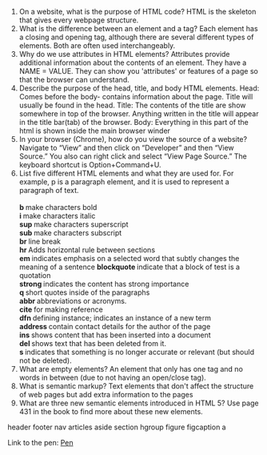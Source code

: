 1. On a website, what is the purpose of HTML code?
  HTML is the skeleton that gives every webpage structure.
2. What is the difference between an element and a tag?
  Each element has a closing and opening tag, although there are several different types of elements. Both are often used interchangeably.
3. Why do we use attributes in HTML elements?
  Attributes provide additional information about the contents of an element. They have a NAME = VALUE. They can show you 'attributes' or features of a page so that the browser can understand.
4. Describe the purpose of the head, title, and body HTML elements.
  Head: Comes before the body- contains information about the page. Title will usually be found in the head.
  Title: The contents of the title are show somewhere in top of the browser. Anything written in the title will appear in the title bar(tab) of the browser.
  Body: Everything in this part of the html is shown inside the main browser winder
5. In your browser (Chrome), how do you view the source of a website?
  Navigate to “View” and then click on “Developer” and then “View Source.” You also can right click and select “View Page Source.” The keyboard shortcut is Option+Command+U.
6. List five different HTML elements and what they are used for. For example, p is a paragraph element, and it is used to represent a paragraph of text. <br>  
<b> b </b>   make characters bold   <br>
  <b> i </b>  make characters italic <br>
  <b> sup </b> make characters superscript <br>
  <b> sub </b> make characters subscript <br>
  <b> br </b> line break <br>
  <b> hr </b> Adds horizontal rule between sections <br>
  <b> em </b> indicates emphasis on a selected word that subtly changes the meaning of a sentence
  <b> blockquote </b> indicate that a block of test is a quotation <br>
  <b> strong </b> indicates the content has strong importance <br>
  <b> q </b> short quotes inside of the paragraphs <br>
  <b> abbr </b> abbreviations or acronyms. <br>
  <b> cite </b> for making reference <br>
  <b> dfn </b> defining instance; indicates an instance of a new term <br>
  <b> address </b> contain contact details for the author of the page <br>
  <b> ins </b> shows content that has been inserted into a document <br>
  <b> del </b> shows text that has been deleted from it. <br>
  <b> s </b> indicates that something is no longer accurate or relevant (but should not be deleted). <br>
7. What are empty elements?
  An element that only has one tag and no words in between (due to not having an open/close tag).
8. What is semantic markup?
  Text elements that don't affect the structure of web pages but add extra information to the pages
9. What are three new semantic elements introduced in HTML 5? Use page 431 in the book to find more about these new elements.

 header footer nav articles aside section hgroup figure figcaption a

  Link to the pen: [Pen](https://codepen.io/andrewvallejo/pen/rNMbLNw)

